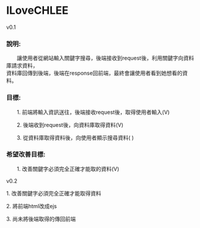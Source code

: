 # ILoveCHLEE

v0.1

<h3>說明:</h3>  
<p>&emsp;&emsp;讓使用者從網站輸入關鍵字搜尋，後端接收到request後，利用關鍵字向資料庫請求資料，<br>資料庫回傳到後端，後端在response回前端，最終會讓使用者看到她想看的資料。<p>
      
<h3>目標:</h3>  
<p>&emsp;&emsp;1. 前端將輸入資訊送往，後端接收request後，取得使用者輸入(V)<p>
<p>&emsp;&emsp;2. 後端收到request後，向資料庫取得資料(V)<p>
<p>&emsp;&emsp;3. 從資料庫取得資料後，向使用者顯示搜尋資料( )<p>
  
<h3>希望改善目標:</h3>  
<p>&emsp;&emsp;1. 改善關鍵字必須完全正確才能取的資料(V)<p>

v0.2

<p>1. 改善關鍵字必須完全正確才能取得資料</p>
<p>2. 將前端html改成ejs</p>
<p>3. 尚未將後端取得的傳回前端</p>

